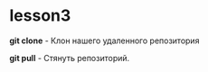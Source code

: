 # lesson3

**git clone** - Клон нашего удаленного репозитория

**git pull** -  Стянуть репозиторий.

